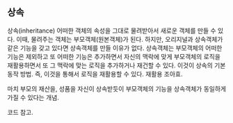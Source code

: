 ## 상속
상속(inheritance)
어떠한 객체의 속성을 그대로 물려받아서 새로운 객체를 만들 수 있다. 이때, 물려주는 객체는 부모객체(원본객체)가 된다. 하지만, 오리지널과 상속객체가 같은 기능을 갖고 있다면 상속객체를 만들 이유가 없다. 상속객체는 부모객체의 어떠한 기능은 제외하고 또 어떠한 기능은 추가하면서 자신의 맥락에 맞게 부모객체의 로직을 재활용하면서 또 그 맥락에 맞는 로직을 추가하거나 재건할 수 있다. 이것이 상속의 기본 동작 방법. 즉, 이것을 통해서 로직을 재활용할 수 있다. 재활용 조아효.  

마치 부모의 재산을, 성품을 자신이 상속받듯이 부모객체의 기능을 상속객체가 동일하게 가질 수 있다는 개념.  

코드 참고.  
